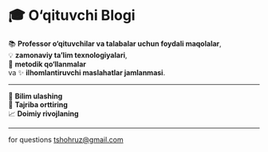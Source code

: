 # 🎓 O‘qituvchi Blogi

📚 **Professor o‘qituvchilar va talabalar uchun foydali maqolalar**,  
💡 **zamonaviy ta’lim texnologiyalari**,  
📝 **metodik qo‘llanmalar**  
va ✨ **ilhomlantiruvchi maslahatlar jamlanmasi**.

---

🌱 **Bilim ulashing**  
🚀 **Tajriba orttiring**  
📈 **Doimiy rivojlaning**


------------------------------------
for questions tshohruz@gmail.com
